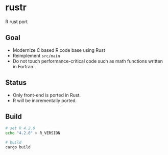 # rustr

R rust port

## Goal

* Modernize C based R code base using Rust
* Reimplement `src/main`
* Do not touch performance-critical code such as math functions written in Fortran. 

## Status

* Only front-end is ported in Rust.
* R will be incrementally ported. 

## Build

```bash
# set R 4.2.0
echo "4.2.0" > R_VERSION

# build
cargo build
```
